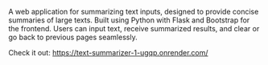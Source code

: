 A web application for summarizing text inputs, designed to provide concise summaries of large texts. Built using Python with Flask and Bootstrap for the frontend. Users can input text, receive summarized results, and clear or go back to previous pages seamlessly.

Check it out: https://text-summarizer-1-ugqp.onrender.com/
